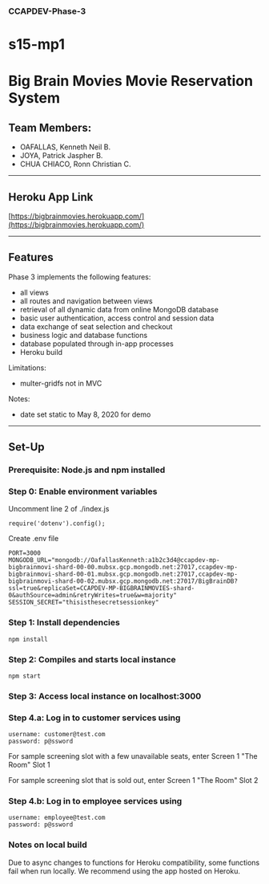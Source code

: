 ### CCAPDEV-Phase-3
# s15-mp1

# Big Brain Movies Movie Reservation System

## Team Members:

* OAFALLAS, Kenneth Neil B.
* JOYA, Patrick Jaspher B.
* CHUA CHIACO, Ronn Christian C.

---

## Heroku App Link

[https://bigbrainmovies.herokuapp.com/](https://bigbrainmovies.herokuapp.com/)

---

## Features
Phase 3 implements the following features:
- all views
- all routes and navigation between views
- retrieval of all dynamic data from online MongoDB database
- basic user authentication, access control and session data
- data exchange of seat selection and checkout
- business logic and database functions
- database populated through in-app processes
- Heroku build

Limitations:
- multer-gridfs not in MVC

Notes:
- date set static to May 8, 2020 for demo

---

## Set-Up
### Prerequisite: Node.js and npm installed

### Step 0: Enable environment variables
Uncomment line 2 of ./index.js
```
require('dotenv').config();
```

Create .env file
```
PORT=3000
MONGODB_URL="mongodb://OafallasKenneth:a1b2c3d4@ccapdev-mp-bigbrainmovi-shard-00-00.mubsx.gcp.mongodb.net:27017,ccapdev-mp-bigbrainmovi-shard-00-01.mubsx.gcp.mongodb.net:27017,ccapdev-mp-bigbrainmovi-shard-00-02.mubsx.gcp.mongodb.net:27017/BigBrainDB?ssl=true&replicaSet=CCAPDEV-MP-BIGBRAINMOVIES-shard-0&authSource=admin&retryWrites=true&w=majority"
SESSION_SECRET="thisisthesecretsessionkey"
```

### Step 1: Install dependencies
```
npm install
```
### Step 2: Compiles and starts local instance
```
npm start
```
### Step 3: Access local instance on localhost:3000
### Step 4.a: Log in to customer services using
```
username: customer@test.com
password: p@ssword
```

For sample screening slot with a few unavailable seats, enter Screen 1 "The Room" Slot 1

For sample screening slot that is sold out, enter Screen 1 "The Room" Slot 2

### Step 4.b: Log in to employee services using
```
username: employee@test.com
password: p@ssword
```

### Notes on local build
Due to async changes to functions for Heroku compatibility, some functions fail when run locally. We recommend using the app hosted on Heroku.
